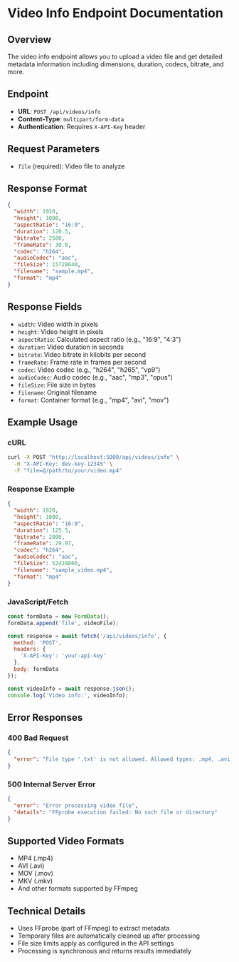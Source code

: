 # Video Info Endpoint Documentation

## Overview
The video info endpoint allows you to upload a video file and get detailed metadata information including dimensions, duration, codecs, bitrate, and more.

## Endpoint
- **URL**: `POST /api/videos/info`
- **Content-Type**: `multipart/form-data`
- **Authentication**: Requires `X-API-Key` header

## Request Parameters
- `file` (required): Video file to analyze

## Response Format
```json
{
  "width": 1920,
  "height": 1080,
  "aspectRatio": "16:9",
  "duration": 120.5,
  "bitrate": 2500,
  "frameRate": 30.0,
  "codec": "h264",
  "audioCodec": "aac",
  "fileSize": 15728640,
  "filename": "sample.mp4",
  "format": "mp4"
}
```

## Response Fields
- `width`: Video width in pixels
- `height`: Video height in pixels
- `aspectRatio`: Calculated aspect ratio (e.g., "16:9", "4:3")
- `duration`: Video duration in seconds
- `bitrate`: Video bitrate in kilobits per second
- `frameRate`: Frame rate in frames per second
- `codec`: Video codec (e.g., "h264", "h265", "vp9")
- `audioCodec`: Audio codec (e.g., "aac", "mp3", "opus")
- `fileSize`: File size in bytes
- `filename`: Original filename
- `format`: Container format (e.g., "mp4", "avi", "mov")

## Example Usage

### cURL
```bash
curl -X POST "http://localhost:5000/api/videos/info" \
  -H "X-API-Key: dev-key-12345" \
  -F "file=@/path/to/your/video.mp4"
```

### Response Example
```json
{
  "width": 1920,
  "height": 1080,
  "aspectRatio": "16:9",
  "duration": 125.5,
  "bitrate": 2800,
  "frameRate": 29.97,
  "codec": "h264",
  "audioCodec": "aac",
  "fileSize": 52428800,
  "filename": "sample_video.mp4",
  "format": "mp4"
}
```

### JavaScript/Fetch
```javascript
const formData = new FormData();
formData.append('file', videoFile);

const response = await fetch('/api/videos/info', {
  method: 'POST',
  headers: {
    'X-API-Key': 'your-api-key'
  },
  body: formData
});

const videoInfo = await response.json();
console.log('Video info:', videoInfo);
```

## Error Responses

### 400 Bad Request
```json
{
  "error": "File type '.txt' is not allowed. Allowed types: .mp4, .avi, .mov, .mkv"
}
```

### 500 Internal Server Error
```json
{
  "error": "Error processing video file",
  "details": "FFprobe execution failed: No such file or directory"
}
```

## Supported Video Formats
- MP4 (.mp4)
- AVI (.avi)
- MOV (.mov)
- MKV (.mkv)
- And other formats supported by FFmpeg

## Technical Details
- Uses FFprobe (part of FFmpeg) to extract metadata
- Temporary files are automatically cleaned up after processing
- File size limits apply as configured in the API settings
- Processing is synchronous and returns results immediately